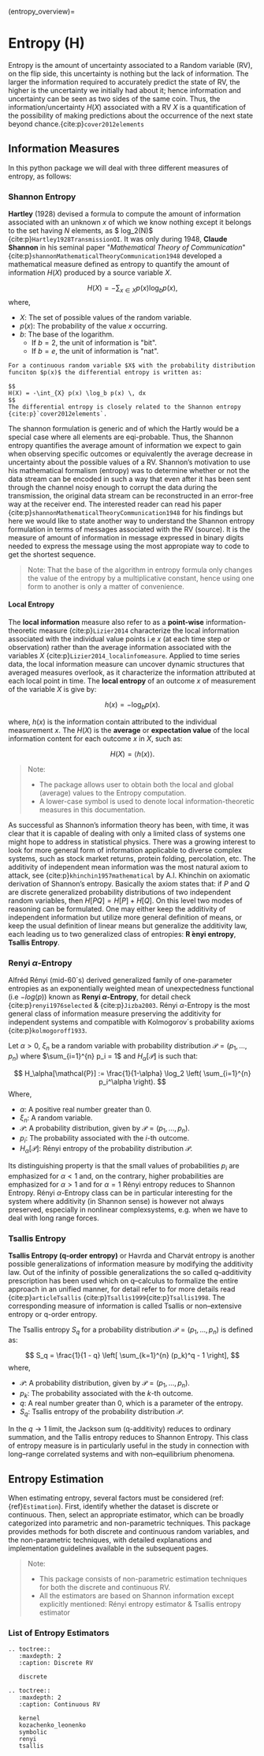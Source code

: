 (entropy_overview)=
# Entropy **(H)**

Entropy is the amount of uncertainty associated to a Random variable (RV), on the flip side, this uncertainty is nothing but the lack of information.
The larger the information required to accurately predict the state of RV, the higher is the uncertainty we initially had about it; hence information and uncertainty can be seen as two sides of the same coin.
Thus, the information/uncertainty $H(X)$ associated with a RV $X$ is a quantification of the possibility of making predictions about the occurrence of the next state beyond chance.{cite:p}`cover2012elements`

## Information Measures
In this python package we will deal with three different measures of entropy, as follows:
### Shannon Entropy
**Hartley** (1928) devised a formula to compute the amount of information associated with an unknown $x$ of which we know nothing except it belongs to the set having $N$ elements, as $ log_2(N)$ {cite:p}`Hartley1928TransmissionOI`.
It was only during 1948, **Claude Shannon** in his seminal paper "_Mathematical Theory of Communication_" {cite:p}`shannonMathematicalTheoryCommunication1948` developed a mathematical measure defined as entropy to quantify the amount of information $H(X)$ produced by a source variable $X$.

$$
H(X) = -\sum_{x \in X} p(x) \log_b p(x),
$$
where,
- $X$: The set of possible values of the random variable.
- $p(x)$: The probability of the value $x$ occurring.
- $b$: The base of the logarithm.
  - If $b = 2$, the unit of information is "bit".
  - If $b = e$, the unit of information is "nat".

````{sidebar} Continuous Variable
For a continuous random variable $X$ with the probability distribution funciton $p(x)$ the differential entropy is written as:

$$
H(X) = -\int_{X} p(x) \log_b p(x) \, dx
$$
The differential entropy is closely related to the Shannon entropy {cite:p}`cover2012elements`.
````

The shannon formulation is generic and of which the Hartly would be a special case where all elements are eqi-probable.
Thus, the Shannon entropy quantifies the average amount of information we expect to gain when observing specific outcomes or equivalently the average decrease in uncertainty about the possible values of a RV.
Shannon’s motivation to use his mathematical formalism (entropy) was to determine whether or not the data stream can be encoded in such a way that even after it has been sent through the channel noisy enough to corrupt the data during the transmission,
the original data stream can be reconstructed in an error-free way at the receiver end. The interested reader can read his paper {cite:p}`shannonMathematicalTheoryCommunication1948` for his findings but here we would like to state another way to understand the Shannon entropy formulation in terms of messages associated with the RV (source).
It is the measure of amount of information in message expressed in binary digits needed to express the message using the most appropiate way to code to get the shortest sequence.

> Note: That the base of the algorithm in entropy formula only changes the value of the entropy by a multiplicative constant, hence using one form to another is only a matter of convenience.

#### Local Entropy
The **local information** measure also refer to as a **point-wise** information-theoretic measure {cite:p}`Lizier2014` characterize the local information associated with the individual value points i.e $x$ (at each time step or observation) rather than the average information associated with the variables $X$ {cite:p}`Lizier2014_localinfomeasure`.
Applied to time series data, the local information measure can uncover dynamic structures that averaged measures overlook, as it characterize the information attributed at each local point in time.
The  **local entropy** of an outcome $x$ of measurement of the variable $X$ is give by:

$$
h(x) = -\log_b p(x).
$$

where, $h(x)$ is the information contain attributed to the individual measurement $x$.
The $H(X)$ is the **average** or **expectation value** of the local information content for each outcome $x$ in $X$, such as:

$$
H(X) = \langle h(x) \rangle.
$$

> Note:
> - The package allows user to obtain both the local and global (average) values to the Entropy computation.
> - A lower-case symbol is used to denote local information-theoretic measures in this documentation.

As successful as Shannon’s information theory has been, with time, it was clear that it is capable of dealing with only a limited class of systems one might hope to address in statistical physics.
There was a growing interest to look for more general form of information applicable to diverse complex systems, such as stock market returns, protein folding, percolation, etc.
The additivity of independent mean information was the most natural axiom to attack, see {cite:p}`khinchin1957mathematical` by A.I. Khinchin on axiomatic derivation of Shannon’s entropy.
Basically the axiom states that: if $P$ and $Q$ are discrete generalized probability distributions of two independent random variables, then $H[P Q] = H[P]+H[Q]$.
On this level two modes of reasoning can be formulated. One may either keep the additivity of independent information but utilize more general definition of means, or keep the usual definition of linear means but generalize the additivity law, each leading us to two generalized class of entropies: **R ́enyi entropy**, **Tsallis Entropy**.

### Renyi $\alpha$-Entropy
Alfréd Rényi (mid-60´s) derived generalized family of one-parameter entropies as an exponentially weighted mean of unexpectedness functional (i.e $-log(p)$) known as **Renyi $\alpha$-Entropy**, for detail check {cite:p}`renyi1976selected` & {cite:p}`Jizba2003`.
Rényi $\alpha$-Entropy is the most general class of information measure preserving the additivity for independent systems and compatible with Kolmogorov´s probability axioms {cite:p}`kolmogoroff1933`.

Let $\alpha > 0$, $\xi_n$ be a random variable with probability distribution $\mathcal{P} = (p_1, ..., p_n)$ where $\sum_{i=1}^{n} p_i = 1$ and $H_\alpha[\mathcal{P}]$ is such that:

$$
H_\alpha[\mathcal{P}] := \frac{1}{1-\alpha} \log_2 \left( \sum_{i=1}^{n} p_i^\alpha \right).
$$
Where,
- $\alpha$: A positive real number greater than 0.
- $\xi_n$: A random variable.
- $\mathcal{P}$: A probability distribution, given by $\mathcal{P} = (p_1, ..., p_n)$.
- $p_i$: The probability associated with the $i$-th outcome.
- $H_\alpha[\mathcal{P}]$: Rényi entropy of the probability distribution $\mathcal{P}$.

Its distinguishing property is that the small values of probabilities $p_i$ are emphasized for $\alpha < 1$ and, on the contrary, higher probabilities are emphasized for $\alpha > 1$ and for $\alpha = 1$ Rényi entropy reduces to Shannon Entropy.
Rényi $\alpha$-Entropy class can be in particular interesting for the system where additivity (in Shannon sense) is however not always preserved, especially in nonlinear complexsystems, e.g. when we have to deal with long range forces.

### Tsallis Entropy
**Tsallis Entropy (q-order entropy)** or Havrda and Charvát entropy is another possible generalizations of information measure by modifying the additivity law.
Out of the infinity of possible generalizations the so called q–additivity prescription has been used which on q–calculus to formalize the entire approach in an unified manner, for detail refer to  for more details read {cite:p}`articleTsallis` {cite:p}`Tsallis1999`{cite:p}`Tsallis1998`.
The corresponding measure of information is called Tsallis or non–extensive entropy or q-order entropy.

The Tsallis entropy $S_q$ for a probability distribution $\mathcal{P} = (p_1, ..., p_n)$ is defined as:

$$
S_q = \frac{1}{1 - q} \left[ \sum_{k=1}^{n} (p_k)^q - 1 \right],
$$
where,
- $\mathcal{P}$: A probability distribution, given by $\mathcal{P} = (p_1, ..., p_n)$.
- $p_k$: The probability associated with the $k$-th outcome.
- $q$: A real number greater than 0, which is a parameter of the entropy.
- $S_q$: Tsallis entropy of the probability distribution $\mathcal{P}$.

In the $q \to 1$ limit, the Jackson sum (q-additivity) reduces to ordinary summation, and the Tallis entropy reduces to Shannon Entropy.
This class of entropy measure is in particularly useful in the study in connection with long–range correlated systems and with non–equilibrium phenomena.

## Entropy Estimation
   When estimating entropy, several factors must be considered (ref: {ref}`Estimation`). First, identify whether the dataset is discrete or continuous. Then, select an appropriate estimator, which can be broadly categorized into parametric and non-parametric techniques. This package provides methods for both discrete and continuous random variables, and the non-parametric techniques, with detailed explanations and implementation guidelines available in the subsequent pages.
> Note:
> - This package consists of non-parametric estimation techniques for both the discrete and continuous RV.
> - All the estimators are based on Shannon information except explicitly mentioned: Rényi entropy estimator & Tsallis entropy estimator

### List of Entropy Estimators

```{eval-rst}
.. toctree::
   :maxdepth: 2
   :caption: Discrete RV

   discrete

.. toctree::
   :maxdepth: 2
   :caption: Continuous RV

   kernel
   kozachenko_leonenko
   symbolic
   renyi
   tsallis
```
